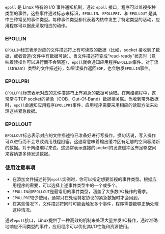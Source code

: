 `epoll` 是 Linux 特有的 I/O 事件通知机制，通过 `epoll` 接口，程序可以监视多种类型的事件。这些事件通过标志来标识，`EPOLLIN`、`EPOLLPRI`、和 `EPOLLOUT` 是其中三种常见的事件类型。每种事件类型都代表着内核中发生了特定类型的活动，应用程序可以据此采取相应的动作。

### EPOLLIN

`EPOLLIN`标志表示对应的文件描述符上有可读取的数据（比如，socket 接收到了数据，或者管道/文件中有数据可读）。当文件描述符变成“read-ready”状态时（意味着读操作可以进行而不会阻塞），`epoll`就会通知应用程序`EPOLLIN`事件。对于流（stream）类型的文件描述符，如果读操作返回`EOF`，也会触发`EPOLLIN`事件。

### EPOLLPRI

`EPOLLPRI`标志表示对应的文件描述符上有紧急的数据可读取。在网络编程中，这常常与TCP socket的紧急（OOB，Out-Of-Band）数据相关联。当收到带外数据时，`epoll`会通知应用程序`EPOLLPRI`事件，应用程序需要采用相应的读取方法来处理这些紧急数据。

### EPOLLOUT

`EPOLLOUT`标志表示对应的文件描述符已准备好进行写操作。换句话说，写入操作可以进行而不会导致调用线程阻塞。这通常意味着输出缓冲区有足够的空间容纳新的数据。对于网络编程来说，这通常表示连接的socket的发送缓冲区有足够空间来容纳更多待发送数据。

### 使用注意事项

- 在添加文件描述符到`epoll`实例时，你可以指定想要监视的事件类型。根据应用程序的需要，可以选择上述事件类型中的一个或多个。
- `EPOLLIN`和`EPOLLOUT`是最常用的事件类型，涵盖了大多数I/O操作的需求。
- `EPOLLPRI`较少使用，通常只在处理特定协议的紧急数据时才会用到。
- 在某些情况下，文件描述符同时可能会触发多个事件，程序需要能够正确处理这种情况。

通过`epoll`接口，Linux提供了一种高效的机制来处理大量并发I/O操作，通过准确地响应不同类型的事件，应用程序可以优化其I/O性能和资源使用。
